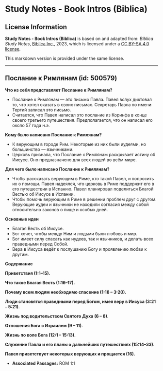 # Study Notes - Book Intros (Biblica)

## License Information

**Study Notes - Book Intros (Biblica)** is based on and adapted from: _Biblica Study Notes_, [Biblica Inc.](https://www.biblica.com/), 2023, which is licensed under a [CC BY-SA 4.0 license](https://creativecommons.org/licenses/by-sa/4.0/legalcode.en).

This markdown version is provided under the same license.



--------------------------------

## Послание к Римлянам (id: 500579)

**Что из себя представляет** **Послание к** **Римлянам?**

* Послание к Римлянам — это письмо Павла. Павел вслух диктовал то, что хотел сказать в своих письмах. Секретарь Павла по имени Тертий записал это письмо.
* Считается, что Павел написал это послание из Коринфа в конце своего третьего путешествия. Предполагается, что он написал его около 57 года н.э.

**Кому было написано Послание к Римлянам?**

* К верующим в городе Рим. Некоторые из них были иудеями, но большинство — язычниками.
* Церковь признала, что Послание к Римлянам раскрывает истину об Иисусе. Оно предназначено для всех людей во всём мире.

**Для чего было написано Послание к Римлянам?**

* Чтобы рассказать верующим в Риме, кто такой Павел, и попросить их о помощи. Павел надеялся, что церковь в Риме поддержит его в его путешествии в Испанию. Павел планировал поделиться Благой Вестью об Иисусе в Испании.
* Чтобы помочь верующим в Риме в решении проблем друг с другом. Верующие иудеи и язычники не находили согласия между собой относительно законов о пище и особых дней.

**Основные идеи**

* Благая Весть об Иисусе.
* Бог хочет, чтобы между Ним и людьми были любовь и мир.
* Бог имеет силу спасать как иудеев, так и язычников, и делать всех праведными перед Собой.
* Вера в Иисуса ведёт к послушанию Богу и проявлению любви к другим.

**Содержание**

**Приветствия (1:1–15\).**

**Что такое Благая Весть (1:16–17\).**

**Почему всем людям необходимо спасение (1:18 – 3:20\).**

**Люди становятся праведными перед Богом, имея веру в Иисуса (3:21 – 5:21\).**

**Жизнь под водительством Святого Духа (6 – 8\).**

**Отношения Бога с Израилем (9 – 11\).**

**Жизнь по воле Бога (12:1 – 15:13\).**

**Служение Павла и его планы о дальнейших путешествиях (15:14–33\).**

**Павел приветствует некоторых верующих и прощается (16\).**

* **Associated Passages:** ROM 1:1

